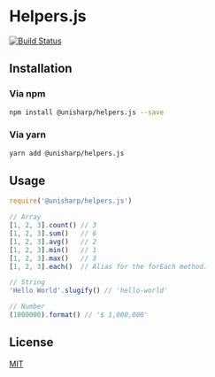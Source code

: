 # Helpers.js

[![Build Status](https://travis-ci.org/UniSharp/helpers.js.svg?branch=master)](https://travis-ci.org/UniSharp/helpers.js)

## Installation

### Via npm

```bash
npm install @unisharp/helpers.js --save
```

### Via yarn

```bash
yarn add @unisharp/helpers.js
```

## Usage

```javascript
require('@unisharp/helpers.js')

// Array
[1, 2, 3].count() // 3
[1, 2, 3].sum()   // 6
[1, 2, 3].avg()   // 2
[1, 2, 3].min()   // 1
[1, 2, 3].max()   // 3
[1, 2, 3].each()  // Alias for the forEach method.

// String
'Hello World'.slugify() // 'hello-world'

// Number
(1000000).format() // '$ 1,000,000'
```

## License

[MIT](https://unisharp.mit-license.org/)
